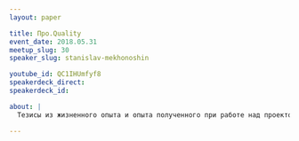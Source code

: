 ```yaml
---
layout: paper

title: Про.Quality
event_date: 2018.05.31
meetup_slug: 30
speaker_slug: stanislav-mekhonoshin

youtube_id: QC1IHUmfyf8
speakerdeck_direct:
speakerdeck_id:

about: |
  Тезисы из жизненного опыта и опыта полученного при работе над проектом Bootcamp.

---
```

